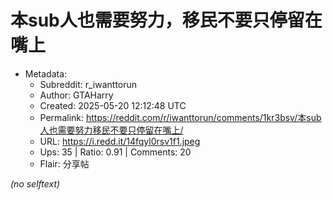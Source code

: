 # 本sub人也需要努力，移民不要只停留在嘴上

- Metadata:
  - Subreddit: r_iwanttorun
  - Author: GTAHarry
  - Created: 2025-05-20 12:12:48 UTC
  - Permalink: https://reddit.com/r/iwanttorun/comments/1kr3bsv/本sub人也需要努力移民不要只停留在嘴上/
  - URL: https://i.redd.it/14fqyl0rsv1f1.jpeg
  - Ups: 35 | Ratio: 0.91 | Comments: 20
  - Flair: 分享帖

_(no selftext)_
